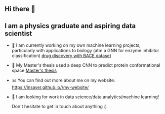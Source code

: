 ## Hi there 👋

## I am a physics graduate and aspiring data scientist
- 🔬 I am currently working on my own machine learning projects, particularly with applications to biology (atm a GNN for enzyme inhibitor classification) [drug discovery with BACE dataset](https://github.com/lnsayer/drug_discovery_with_bace_dataset)
- 🧬 My Master's thesis used a deep CNN to predict protein conformational space [Master's thesis](https://github.com/lnsayer/lnsayer.github.io/blob/6011a77f41315e02e5b1b100ca6b80d798e63baf/files/summative_report.pdf)
- 📊 You can find out more about me on my website: https://lnsayer.github.io//my-website/
- 💼 I am looking for work in data science/data analytics/machine learning!

  Don't hesitate to get in touch about anything :)


<!--
**lnsayer/lnsayer** is a ✨ _special_ ✨ repository because its `README.md` (this file) appears on your GitHub profile.

Here are some ideas to get you started:

- 🔭 I’m currently working on ...
- 🌱 I’m currently learning ...
- 👯 I’m looking to collaborate on ...
- 🤔 I’m looking for help with ...
- 💬 Ask me about ...
- 📫 How to reach me: ...
- 😄 Pronouns: ...
- ⚡ Fun fact: ...
-->
